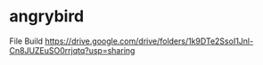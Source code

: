 # angrybird
File Build
https://drive.google.com/drive/folders/1k9DTe2SsoI1Jnl-Cn8JUZEuSO0rrjqtq?usp=sharing
